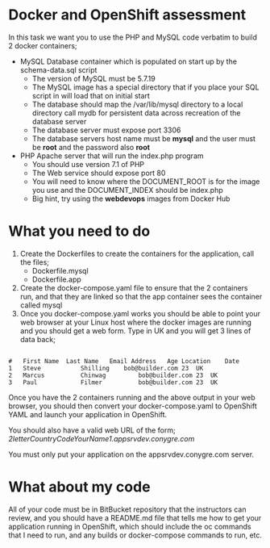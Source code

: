 # Docker and OpenShift assessment

In this task we want you to use the PHP and MySQL code verbatim to build 2 docker containers;
* MySQL Database container which is populated on start up by the schema-data.sql script
  * The version of MySQL must be 5.7.19
  * The MySQL image has a special directory that if you place your SQL script in will load that on initial start
  * The database should map the /var/lib/mysql directory to a local directory call mydb for persistent data across recreation of the database server
  * The database server must expose port 3306
  * The database servers host name must be **mysql** and the user must be **root** and the password also **root**
* PHP Apache server that will run the index.php program
  * You should use version 7.1 of PHP
  * The Web service should expose port 80
  * You will need to know where the DOCUMENT_ROOT is for the image you use and the DOCUMENT_INDEX should be index.php
  * Big hint, try using the **webdevops** images from Docker Hub

# What you need to do

1. Create the Dockerfiles to create the containers for the application, call the files;
   * Dockerfile.mysql
   * Dockerfile.app
2. Create the docker-compose.yaml file to ensure that the 2 containers run, and that they are linked so that the app container sees the container called mysql
3. Once you docker-compose.yaml works you should be able to point your web browser at your Linux host where the docker images are running and you should get a web form.  Type in UK and you will get 3 lines of data back;
```

#	First Name	Last Name	Email Address	Age	Location	Date
1	Steve	        Shilling	bob@builder.com	23	UK	
2	Marcus	        Chinwag	        bob@builder.com	23	UK	
3	Paul	        Filmer	        bob@builder.com	23	UK
```

Once you have the 2 containers running and the above output in your web browser, you should then convert your docker-compose.yaml to OpenShift YAML and launch your application in OpenShift.

You should also have a valid web URL of the form;
*2letterCountryCodeYourName1.appsrvdev.conygre.com*

You must only put your application on the appsrvdev.conygre.com server.

# What about my code

All of your code must be in BitBucket repository that the instructors can review, and you should have a README.md file that tells me how to get your application running in OpenShift, which should include the oc commands that I need to run, and any builds or docker-compose commands to run, etc.
